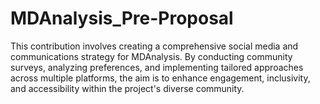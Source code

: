 # MDAnalysis_Pre-Proposal
This contribution involves creating a comprehensive social media and communications strategy for MDAnalysis. By conducting community surveys, analyzing preferences, and implementing tailored approaches across multiple platforms, the aim is to enhance engagement, inclusivity, and accessibility within the project's diverse community.

